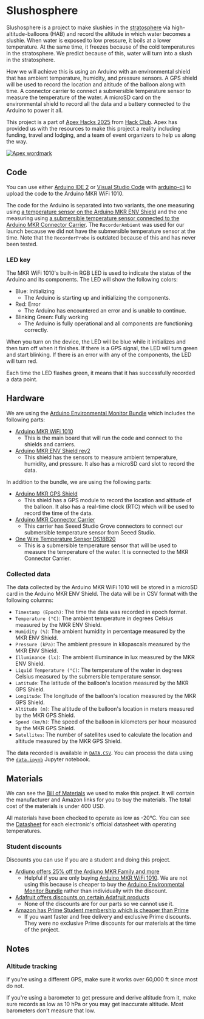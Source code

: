 # Slushosphere

Slushosphere is a project to make slushies in the [stratosphere](https://en.wikipedia.org/wiki/Stratosphere) via high-altitude-balloons (HAB) and record the altitude in which water becomes a slushie. When water is exposed to low pressure, it boils at a lower temperature. At the same time, it freezes because of the cold temperatures in the stratosphere. We predict because of this, water will turn into a slush in the stratosphere.

How we will achieve this is using an Arduino with an environmental shield that has ambient temperature, humidity, and pressure sensors. A GPS shield will be used to record the location and altitude of the balloon along with time. A connector carrier to connect a submersible temperature sensor to measure the temperature of the water. A microSD card on the environmental shield to record all the data and a battery connected to the Arduino to power it all.

This project is a part of [Apex Hacks 2025](https://apex.hackclub.com) from [Hack Club](https://hackclub.com). Apex has provided us with the resources to make this project a reality including funding, travel and lodging, and a team of event organizers to help us along the way.

[![Apex wordmark](https://apex.hackclub.com/_astro/wordmark.D2ClV-3K_TMzl.webp)](https://apex.hackclub.com)

## Code

You can use either [Arduino IDE 2](https://docs.arduino.cc/software/ide/#ide-v2) or [Visual Studio Code](https://code.visualstudio.com) with [arduino-cli](https://arduino.github.io/arduino-cli) to upload the code to the Arduino MKR WiFi 1010.

The code for the Arduino is separated into two variants, the one measuring using [a temperature sensor on the Arduino MKR ENV Shield](RecorderAmbient/RecorderAmbient.ino) and the one measuring using [a submersible temperature sensor connected to the Arduino MKR Connector Carrier](RecorderProbe/RecorderProbe.ino). The `RecorderAmbient` was used for our launch because we did not have the submersible temperature sensor at the time. Note that the `RecorderProbe` is outdated because of this and has never been tested.

### LED key

The MKR WiFi 1010's built-in RGB LED is used to indicate the status of the Arduino and its components. The LED will show the following colors:

- Blue: Initializing 
  - The Arduino is starting up and initializing the components.
- Red: Error
  - The Arduino has encountered an error and is unable to continue.
- Blinking Green: Fully working
  - The Arduino is fully operational and all components are functioning correctly.

When you turn on the device, the LED will be blue while it initializes and then turn off when it finishes. If there is a GPS signal, the LED will turn green and start blinking. If there is an error with any of the components, the LED will turn red.

Each time the LED flashes green, it means that it has successfully recorded a data point.

## Hardware

We are using the [Arduino Environmental Monitor Bundle](https://store-usa.arduino.cc/products/environmental-monitor-bundle) which includes the following parts:

- [Arduino MKR WiFi 1010](https://store-usa.arduino.cc/products/arduino-mkr-wifi-1010)
  - This is the main board that will run the code and connect to the shields and carriers.
- [Arduino MKR ENV Shield rev2](https://store-usa.arduino.cc/products/arduino-mkr-env-shield-rev2)
  - This shield has the sensors to measure ambient temperature, humidity, and pressure. It also has a microSD card slot to record the data.

In addition to the bundle, we are using the following parts:

- [Arduino MKR GPS Shield](https://store-usa.arduino.cc/products/arduino-mkr-gps-shield)
  - This shield has a GPS module to record the location and altitude of the balloon. It also has a real-time clock (RTC) which will be used to record the time of the data.
- [Arduino MKR Connector Carrier](https://store-usa.arduino.cc/collections/shields-carriers/products/arduino-mkr-connector-carrier-grove-compatible)
  - This carrier has Seeed Studio Grove connectors to connect our submersible temperature sensor from Seeed Studio.
- [One Wire Temperature Sensor DS18B20](https://www.seeedstudio.com/One-Wire-Temperature-Sensor-p-1235.html)
  - This is a submersible temperature sensor that will be used to measure the temperature of the water. It is connected to the MKR Connector Carrier.

### Collected data

The data collected by the Arduino MKR WiFi 1010 will be stored in a microSD card in the Arduino MKR ENV Shield. The data will be in CSV format with the following columns:

- `Timestamp (Epoch)`: The time the data was recorded in epoch format.
- `Temperature (°C)`: The ambient temperature in degrees Celsius measured by the MKR ENV Shield.
- `Humidity (%)`: The ambient humidity in percentage measured by the MKR ENV Shield.
- `Pressure (kPa)`: The ambient pressure in kilopascals measured by the MKR ENV Shield.
- `Illuminance (lx)`: The ambient illuminance in lux measured by the MKR ENV Shield.
- `Liquid Temperature (°C)`: The temperature of the water in degrees Celsius measured by the submersible temperature sensor.
- `Latitude`: The latitude of the balloon's location measured by the MKR GPS Shield.
- `Longitude`: The longitude of the balloon's location measured by the MKR GPS Shield.
- `Altitude (m)`: The altitude of the balloon's location in meters measured by the MKR GPS Shield.
- `Speed (km/h)`: The speed of the balloon in kilometers per hour measured by the MKR GPS Shield.
- `Satellites`: The number of satellites used to calculate the location and altitude measured by the MKR GPS Shield.

The data recorded is available in [`DATA.CSV`](data/DATA.CSV). You can process the data using the [`data.ipynb`](notebooks/data.ipynb) Jupyter notebook.

## Materials

We can see the [Bill of Materials](Bill%20of%20Materials.csv) we used to make this project. It will contain the manufacturer and Amazon links for you to buy the materials. The total cost of the materials is under 400 USD.

All materials have been checked to operate as low as -20°C. You can see the [Datasheet](Datasheet.md) for each electronic's official datasheet with operating temperatures.

### Student discounts

Discounts you can use if you are a student and doing this project.

- [Ardiuno offers 25% off the Ardiuno MKR Family and more](https://www.arduino.cc/education/github-students)
  - Helpful if you are only buying [Arduino MKR WiFi 1010](https://store.arduino.cc/products/arduino-mkr-wifi-1010). We are not using this because is cheaper to buy the [Arduino Environmental Monitor Bundle](https://store-usa.arduino.cc/products/environmental-monitor-bundle) rather than individually with the discount.
- [Adafruit offers discounts on certain Adafruit products](https://www.adafruit.com/github-students)
  - None of the discounts are for our parts so we cannot use it.
- [Amazon has Prime Student membership which is cheaper than Prime](https://www.amazon.com/joinstudent)
  - If you want faster and free delivery and exclusive Prime discounts. They were no exclusive Prime discounts for our materials at the time of the project.

## Notes

### Altitude tracking

If you're using a different GPS, make sure it works over 60,000 ft since most do not.

If you're using a barometer to get pressure and derive altitude from it, make sure records as low as 10 hPa or you may get inaccurate altitude. Most barometers don't measure that low.

